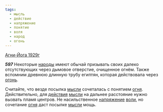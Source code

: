 ```yaml
---
tags:
  - мысль
  - действие
  - напряжение
  - понятие
  - воля
  - народ
  - огонь
---
```


[Агни-Йога 1929г](https://127.0.0.1:4002/agni/1929)

___597___
Некоторые [народы](../../../tags/#народ) имеют обычай призывать своих далеко отсутствующих через дымовое отверстие, очищенное огнём. Также вспомним древнюю длинную трубу египтян, которая действовала через [огонь](../../../tags/#огонь).   

Считайте, что везде посылка [мысли](../../../tags/#мысль) сочеталась с понятием [огня](../../../tags/#огонь). Действительно, для [действия](../../../tags/#действие) [мысли](../../../tags/#мысль) на дальнее расстояние нужно вызвать пламя центров. Не насильственное [напряжение](../../../tags/#напряжение) [воли](../../../tags/#воля), но сочетание [огня](../../../tags/#огонь) даст посылке [мысли](../../../tags/#мысль) мощь.